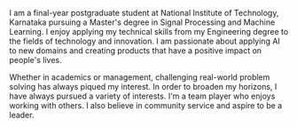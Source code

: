 I am a final-year postgraduate student at National Institute of Technology, Karnataka pursuing a Master's degree in Signal Processing and Machine Learning.
I enjoy applying my technical skills from my Engineering degree to the fields of technology and innovation.
I am passionate about applying AI to new domains and creating products that have a positive impact on people's lives.


Whether in academics or management, challenging real-world problem solving has always piqued my interest.
In order to broaden my horizons, I have always pursued a variety of interests.
I'm a team player who enjoys working with others.
I also believe in community service and aspire to be a leader. 
